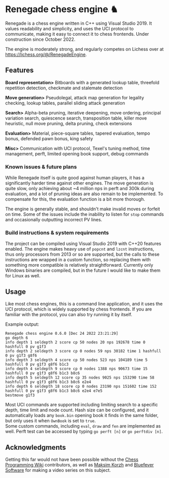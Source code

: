 # Renegade chess engine ♞

Renegade is a chess engine written in C++ using Visual Studio 2019. It values readability and simplicity, and uses the UCI protocol to communicate, making it easy to connect it to chess frontends. Under construction since October 2022.  

The engine is moderately strong, and regularly competes on Lichess over at https://lichess.org/@/RenegadeEngine.


## Features
**Board representation>** Bitboards with a generated lookup table, threefold repetition detection, checkmate and stalemate detection  

**Move generation>** Pseudolegal, attack map generation for legality checking, lookup tables, parallel sliding attack generation  

**Search>** Alpha-beta pruning, iterative deepening, move ordering, principal variation search, quiescence search, transposition table, killer move heuristic, null move pruning, delta pruning, check extensions  

**Evaluation>** Material, piece-square tables, tapered evaluation, tempo bonus, defended pawn bonus, king safety

**Misc>** Communication with UCI protocol, Texel's tuning method, time management, perft, limited opening book support, debug commands


### Known issues & future plans

While Renegade itself is quite good against human players, it has a significantly harder time against other engines. The move generation is quite slow, only achieving about ~4 million nps in perft and 300k during evaluation, and a lot of pruning ideas are also remain to be implemented. To compensate for this, the evaluation function is a bit more thorough. 

The engine is generally stable, and shouldn't make invalid moves or forfeit on time. Some of the issues include the inability to listen for `stop` commands and occasionally outputting incorrect PV lines.


### Build instructions & system requirements

The project can be compiled using Visual Studio 2019 with C++20 features enabled. The engine makes heavy use of `popcnt` and `lzcnt` instructions, thus only processors from 2013 or so are supported, but the calls to these instructions are wrapped in a custom function, so replacing them with something more compatible is relatively straightforward. Currently only Windows binaries are compiled, but in the future I would like to make them for Linux as well.


## Usage
Like most chess engines, this is a command line application, and it uses the UCI protocol, which is widely supported by chess frontends.
If you are familiar with the protocol, you can also try running it by itself.  

Example output:
```
Renegade chess engine 0.6.0 [Dec 24 2022 23:21:29]
go depth 6
info depth 1 seldepth 2 score cp 50 nodes 20 nps 192678 time 0 hashfull 0 pv g1f3
info depth 2 seldepth 3 score cp 0 nodes 59 nps 30182 time 1 hashfull 0 pv g1f3 g8f6
info depth 3 seldepth 4 score cp 50 nodes 523 nps 104189 time 5 hashfull 0 pv g1f3 g8f6 b1c3
info depth 4 seldepth 9 score cp 0 nodes 1388 nps 90673 time 15 hashfull 0 pv g1f3 g8f6 b1c3 b8c6
info depth 5 seldepth 12 score cp 35 nodes 9025 nps 153290 time 58 hashfull 0 pv g1f3 g8f6 b1c3 b8c6 e2e4
info depth 6 seldepth 18 score cp 0 nodes 23190 nps 151602 time 152 hashfull 0 pv g1f3 g8f6 b1c3 b8c6 e2e4 e7e5
bestmove g1f3
```

Most UCI commands are supported including limiting search to a specific depth, time limit and node count. Hash size can be configured, and it automatically loads any  `book.bin` opening book it finds in the same folder, but only uses it when `OwnBook` is set to `true`.  
Some custom commands, including `eval`, `draw` and `fen` are implemented as well. Perft test can be accessed by typing `go perft [n]` or `go perftdiv [n]`.

## Acknowledgments
Getting this far would not have been possible without the [Chess Programming Wiki](https://www.chessprogramming.org/Main_Page) contributors, as well as [Maksim Korzh](https://youtube.com/playlist?list=PLmN0neTso3Jxh8ZIylk74JpwfiWNI76Cs) and [Bluefever Software](https://youtube.com/playlist?list=PLZ1QII7yudbc-Ky058TEaOstZHVbT-2hg) for making a video series on this subject. 
